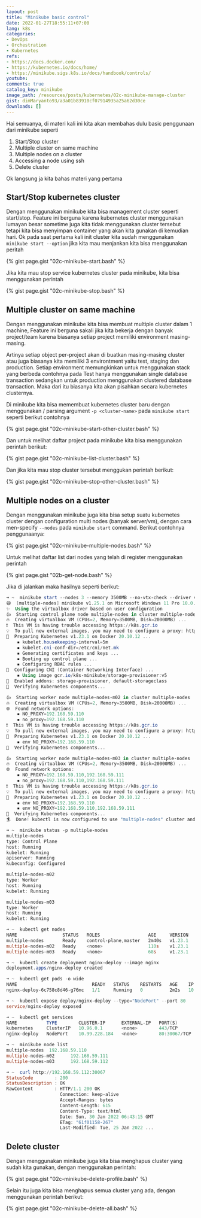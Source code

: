 ```yaml
---
layout: post
title: "Minikube basic control"
date: 2022-01-27T18:55:11+07:00
lang: k8s
categories:
- DevOps
- Orchestration
- Kubernetes
refs: 
- https://docs.docker.com/
- https://kubernetes.io/docs/home/
- https://minikube.sigs.k8s.io/docs/handbook/controls/
youtube: 
comments: true
catalog_key: minikube
image_path: /resources/posts/kubernetes/02c-minikube-manage-cluster
gist: dimMaryanto93/a3a01b83910cf07914935a25a62d30ce
downloads: []
---
```


Hai semuanya, di materi kali ini kita akan membahas dulu basic penggunaan dari minikube seperti

1. Start/Stop cluster
2. Multiple cluster on same machine
3. Multiple nodes on a cluster
4. Accessing a node using ssh
5. Delete cluster

Ok langsung ja kita bahas materi yang pertama 

## Start/Stop kubernetes cluster

Dengan menggunakan minikube kita bisa management cluster seperti start/stop. Feature ini berguna karena kubernetes cluster menggunakan lumayan besar sometime juga kita tidak menggunakan cluster tersebut tetapi kita bisa menyimpan container yang akan kita gunakan di kemudian hari. Ok pada saat pertama kali init cluster kita sudah menggunakan `minikube start --option` jika kita mau menjankan kita bisa menggunakan peritah 

{% gist page.gist "02c-minikube-start.bash" %}

Jika kita mau stop service kubernetes cluster pada minikube, kita bisa menggunakan perintah 

{% gist page.gist "02c-minikube-stop.bash" %}

## Multiple cluster on same machine

Dengan menggunakan minikube kita bisa membuat multiple cluster dalam 1 machine, Feature ini berguna sakali jika kita bekerja dengan banyak project/team karena biasanya setiap project memiliki environment masing-masing.

Artinya setiap object per-project akan di buatkan masing-masing cluster atau juga biasanya kita memiliki 3 environtment yaitu test, staging dan production. Setiap environment memungkinkan untuk menggunakan stack yang berbeda contohnya pada Test hanya menggunakan single database transaction sedangkan untuk production menggunakan clustered database transaction. Maka dari itu biasanya kita akan pisahkan secara kubernetes clusternya.

Di minikube kita bisa memembuat kubernetes cluster baru dengan menggunakan / parsing argument `-p <cluster-name>` pada `minikube start` seperti berikut contohnya

{% gist page.gist "02c-minikube-start-other-cluster.bash" %}

Dan untuk melihat daftar project pada minikube kita bisa menggunakan perintah berikut:

{% gist page.gist "02c-minikube-list-cluster.bash" %}

Dan jika kita mau stop cluster tersebut menggukan perintah berikut:

{% gist page.gist "02c-minikube-stop-other-cluster.bash" %}

## Multiple nodes on a cluster

Dengan menggunakan minikube juga kita bisa setup suatu kubernetes cluster dengan configuration multi nodes (banyak server/vm), dengan cara men-specify `--nodes` pada `minikube start` command. Berikut contohnya penggunaanya:

{% gist page.gist "02c-minikube-multiple-nodes.bash" %}

Untuk melihat daftar list dari nodes yang telah di register menggunakan perintah

{% gist page.gist "02b-get-node.bash" %}

Jika di jalankan maka hasilnya seperti berikut:

```powershell
➜ ~  minikube start --nodes 3 --memory 3500MB --no-vtx-check --driver virtualbox -p multiple-nodes
😄  [multiple-nodes] minikube v1.25.1 on Microsoft Windows 11 Pro 10.0.22000 Build 22000
✨  Using the virtualbox driver based on user configuration
👍  Starting control plane node multiple-nodes in cluster multiple-nodes
🔥  Creating virtualbox VM (CPUs=2, Memory=3500MB, Disk=20000MB) ...
❗  This VM is having trouble accessing https://k8s.gcr.io
💡  To pull new external images, you may need to configure a proxy: https://minikube.sigs.k8s.io/docs/reference/networking/proxy/
🐳  Preparing Kubernetes v1.23.1 on Docker 20.10.12 ...
    ▪ kubelet.housekeeping-interval=5m
    ▪ kubelet.cni-conf-dir=/etc/cni/net.mk
    ▪ Generating certificates and keys ...
    ▪ Booting up control plane ...
    ▪ Configuring RBAC rules ...
🔗  Configuring CNI (Container Networking Interface) ...
    ▪ Using image gcr.io/k8s-minikube/storage-provisioner:v5
🌟  Enabled addons: storage-provisioner, default-storageclass
🔎  Verifying Kubernetes components...

👍  Starting worker node multiple-nodes-m02 in cluster multiple-nodes
🔥  Creating virtualbox VM (CPUs=2, Memory=3500MB, Disk=20000MB) ...
🌐  Found network options:
    ▪ NO_PROXY=192.168.59.110
    ▪ no_proxy=192.168.59.110
❗  This VM is having trouble accessing https://k8s.gcr.io
💡  To pull new external images, you may need to configure a proxy: https://minikube.sigs.k8s.io/docs/reference/networking/proxy/
🐳  Preparing Kubernetes v1.23.1 on Docker 20.10.12 ...
    ▪ env NO_PROXY=192.168.59.110
🔎  Verifying Kubernetes components...

👍  Starting worker node multiple-nodes-m03 in cluster multiple-nodes
🔥  Creating virtualbox VM (CPUs=2, Memory=3500MB, Disk=20000MB) ...
🌐  Found network options:
    ▪ NO_PROXY=192.168.59.110,192.168.59.111
    ▪ no_proxy=192.168.59.110,192.168.59.111
❗  This VM is having trouble accessing https://k8s.gcr.io
💡  To pull new external images, you may need to configure a proxy: https://minikube.sigs.k8s.io/docs/reference/networking/proxy/
🐳  Preparing Kubernetes v1.23.1 on Docker 20.10.12 ...
    ▪ env NO_PROXY=192.168.59.110
    ▪ env NO_PROXY=192.168.59.110,192.168.59.111
🔎  Verifying Kubernetes components...
🏄  Done! kubectl is now configured to use "multiple-nodes" cluster and "default" namespace by default

➜ ~  minikube status -p multiple-nodes
multiple-nodes
type: Control Plane
host: Running
kubelet: Running
apiserver: Running
kubeconfig: Configured

multiple-nodes-m02
type: Worker
host: Running
kubelet: Running

multiple-nodes-m03
type: Worker
host: Running
kubelet: Running

➜ ~  kubectl get nodes
NAME                 STATUS   ROLES                  AGE     VERSION
multiple-nodes       Ready    control-plane,master   2m40s   v1.23.1
multiple-nodes-m02   Ready    <none>                 110s    v1.23.1
multiple-nodes-m03   Ready    <none>                 68s     v1.23.1

➜ ~  kubectl create deployment nginx-deploy --image nginx
deployment.apps/nginx-deploy created

➜ ~  kubectl get pods -o wide
NAME                            READY   STATUS    RESTARTS   AGE    IP           NODE                 NOMINATED NODE   READINESS GATES
nginx-deploy-6c758c8d46-g76mc   1/1     Running   0          2m2s   10.244.2.2   multiple-nodes-m03   <none>           <none>

➜ ~  kubectl expose deploy/nginx-deploy --type="NodePort" --port 80
service/nginx-deploy exposed

➜ ~  kubectl get services
NAME           TYPE        CLUSTER-IP      EXTERNAL-IP   PORT(S)        AGE
kubernetes     ClusterIP   10.96.0.1       <none>        443/TCP        10m
nginx-deploy   NodePort    10.99.228.184   <none>        80:30067/TCP   6m2s

➜ ~  minikube node list
multiple-nodes  192.168.59.110
multiple-nodes-m02      192.168.59.111
multiple-nodes-m03      192.168.59.112

➜ ~  curl http://192.168.59.112:30067
StatusCode        : 200
StatusDescription : OK
RawContent        : HTTP/1.1 200 OK
                    Connection: keep-alive
                    Accept-Ranges: bytes
                    Content-Length: 615
                    Content-Type: text/html
                    Date: Sun, 30 Jan 2022 06:43:15 GMT
                    ETag: "61f01158-267"
                    Last-Modified: Tue, 25 Jan 2022 ...
```

## Delete cluster

Dengan menggunakan minikube juga kita bisa menghapus cluster yang sudah kita gunakan, dengan menggunakan perintah:

{% gist page.gist "02c-minikube-delete-profile.bash" %}

Selain itu juga kita bisa menghapus semua cluster yang ada, dengan menggunakan perintah berikut:

{% gist page.gist "02c-minikube-delete-all.bash" %}